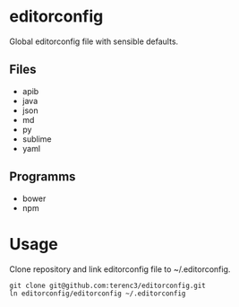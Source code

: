 # editorconfig
Global editorconfig file with sensible defaults.

## Files
* apib
* java
* json
* md
* py
* sublime
* yaml

## Programms
* bower
* npm

# Usage
Clone repository and link editorconfig file to ~/.editorconfig.

```
git clone git@github.com:terenc3/editorconfig.git
ln editorconfig/editorconfig ~/.editorconfig
```
